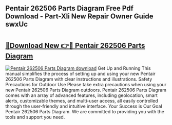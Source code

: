 ## Pentair 262506 Parts Diagram Free Pdf Download - Part-Xli New Repair Owner Guide swxUc

# <h2><a href="http://dfl9h2y.blite.top/?on=Pentair+262506+Parts+Diagram">🔗Download New 👉🔴 Pentair 262506 Parts Diagram</a></h2>

[![Pentair 262506 Parts Diagram download](https://i.imgur.com/lujVjoI.png)](http://dfl9h2y.blite.top/?on=Pentair+262506+Parts+Diagram)
Get Up and Running This manual simplifies the process of setting up and using your new Pentair 262506 Parts Diagram with clear instructions and illustrations. Safety Precautions for Outdoor Use Please take extra precautions when using your new Pentair 262506 Parts Diagram outdoors. Pentair 262506 Parts Diagram comes with an array of advanced features, including geolocation, smart alerts, customizable themes, and multi-user access, all easily controlled through the user-friendly and intuitive interface. Your Success is Our Goal Pentair 262506 Parts Diagram. We are committed to providing you with the tools and support you need.

